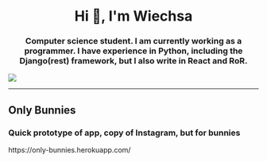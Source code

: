 <h1 align="center">Hi 👋, I'm Wiechsa</h1>
<h3 align="center">Computer science student. I am currently working as a programmer. I have experience in Python, including the Django(rest) framework, but I also write in React and RoR.</h3>

<a href="https://github.com/anuraghazra/github-readme-stats">
  <img align="center" src="https://github-readme-stats.vercel.app/api/top-langs/?username=Wiechsaa&layout=compact" />
</a>
<hr >
<h2>Only Bunnies</h2>
<h3>Quick prototype of app, copy of Instagram, but for bunnies</h3>
<p>https://only-bunnies.herokuapp.com/</p>
